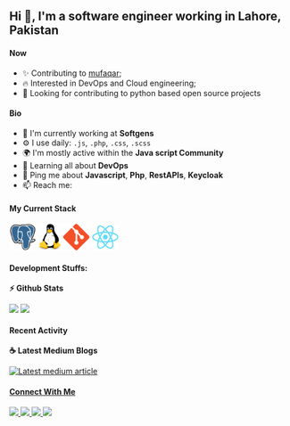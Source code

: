 ## Hi 👋, I'm a software engineer working in Lahore, Pakistan

<p align="left">
  
  
  
</p>

#### Now

- ✨ Contributing to [mufaqar](https://github.com/mufaqar);
- :fire: Interested in DevOps and Cloud engineering;
- :calendar: Looking for contributing to python based open source projects 

#### Bio

- 🏢 I'm currently working at **Softgens**
- ⚙️ I use daily: `.js`, `.php`, `.css`, `.scss`
- 🌍 I'm mostly active within the **Java script Community**
- 🌱 Learning all about **DevOps**
- 💬 Ping me about **Javascript**, **Php**, **RestAPIs**, **Keycloak**
- 📫 Reach me:<!-- - [twitter.com/sudiptob2](https://twitter.com/sudiptob2) -->
<!-- - 📝 Checkout my [Resume](files/resume.pdf). -->

#### My Current Stack

<img height="48" src="img/postgresql-original.svg" alt="postgress"><img height="48" src="img/linux-original.svg" alt="linux"><img height="48" src="img/git-original.svg" alt="git"> <img height="48" src="img/react-original.svg" alt="react">

#### Development Stuffs:

<b>⚡ Github Stats</b>
<p float="left">
<img height="180em" src="https://github-readme-stats.vercel.app/api?username=syed-zunair-gillani&show_icons=true&hide_border=true&&count_private=true&include_all_commits=true" /> 
<img height="180em" src="https://github-readme-stats.vercel.app/api/top-langs/?username=syed-zunair-gillani&show_icons=true&hide_border=true&layout=compact&langs_count=8"/>
</p>

<!-- <b>&#128200; Competitive Programming</b>
<p float="left">
<img height="273em" src="https://leetcard.jacoblin.cool/sudiptob2?theme=light&font=Karma&ext=contest" />
<img height="280em" src="https://raw.githubusercontent.com/sudiptob2/cf-stats/main/output/light_card.svg" />
</p> -->

#### Recent Activity

<p><b> &#9749; Latest Medium Blogs</b></p>

<a target="_blank" href="https://medium.com/p/1c776b0f9a6d"><img src="https://miro.medium.com/max/1400/1*5UzV1TfBGccEexsxMcGovg.png" alt="Latest medium article">



#### Connect With Me

<p left="center">
<!-- <a href="https://twitter.com/sudiptob2">
  <img src="https://img.shields.io/badge/twitter-%231DA1F2.svg?&style=for-the-badge&logo=twitter&logoColor=white" height=25>
</a>  -->
<a href="https://www.linkedin.com/in/syed-zunair-gillani-08b9a6175/">
  <img src="https://img.shields.io/badge/linkedin-%230077B5.svg?&style=for-the-badge&logo=linkedin&logoColor=white" height=25>
</a> 
<a href="https://www.facebook.com/syed.zunair.52">
  <img src="https://img.shields.io/badge/Facebook-1877F2?style=for-the-badge&logo=facebook&logoColor=white" height=25>
</a>
<a href="https://medium.com/@zunairgillani54">
  <img src="https://img.shields.io/badge/Medium-12100E?style=for-the-badge&logo=medium&logoColor=white" height=25>
</a>
<a href="mailto:zunairgillani54@gmail.com">
  <img src="	https://img.shields.io/badge/Gmail-D14836?style=for-the-badge&logo=gmail&logoColor=white" height=25>
</a>
</p>
